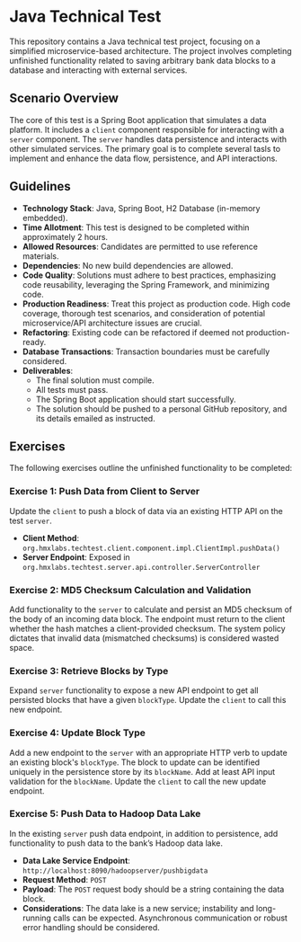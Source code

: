 # Java Technical Test

This repository contains a Java technical test project, focusing on a simplified microservice-based architecture. The project involves completing unfinished functionality related to saving arbitrary bank data blocks to a database and interacting with external services.

## Scenario Overview

The core of this test is a Spring Boot application that simulates a data platform. It includes a `client` component responsible for interacting with a `server` component. The `server` handles data persistence and interacts with other simulated services. The primary goal is to complete several tasls to implement and enhance the data flow, persistence, and API interactions.

## Guidelines

* **Technology Stack**: Java, Spring Boot, H2 Database (in-memory embedded).
* **Time Allotment**: This test is designed to be completed within approximately 2 hours.
* **Allowed Resources**: Candidates are permitted to use reference materials.
* **Dependencies**: No new build dependencies are allowed.
* **Code Quality**: Solutions must adhere to best practices, emphasizing code reusability, leveraging the Spring Framework, and minimizing code.
* **Production Readiness**: Treat this project as production code. High code coverage, thorough test scenarios, and consideration of potential microservice/API architecture issues are crucial.
* **Refactoring**: Existing code can be refactored if deemed not production-ready.
* **Database Transactions**: Transaction boundaries must be carefully considered.
* **Deliverables**:
    * The final solution must compile.
    * All tests must pass.
    * The Spring Boot application should start successfully.
    * The solution should be pushed to a personal GitHub repository, and its details emailed as instructed.

## Exercises

The following exercises outline the unfinished functionality to be completed:

### Exercise 1: Push Data from Client to Server

Update the `client` to push a block of data via an existing HTTP API on the test `server`.

* **Client Method**: `org.hmxlabs.techtest.client.component.impl.ClientImpl.pushData()`
* **Server Endpoint**: Exposed in `org.hmxlabs.techtest.server.api.controller.ServerController`

### Exercise 2: MD5 Checksum Calculation and Validation

Add functionality to the `server` to calculate and persist an MD5 checksum of the body of an incoming data block. The endpoint must return to the client whether the hash matches a client-provided checksum. The system policy dictates that invalid data (mismatched checksums) is considered wasted space.

### Exercise 3: Retrieve Blocks by Type

Expand `server` functionality to expose a new API endpoint to get all persisted blocks that have a given `blockType`. Update the `client` to call this new endpoint.

### Exercise 4: Update Block Type

Add a new endpoint to the `server` with an appropriate HTTP verb to update an existing block's `blockType`. The block to update can be identified uniquely in the persistence store by its `blockName`. Add at least API input validation for the `blockName`. Update the `client` to call the new update endpoint.

### Exercise 5: Push Data to Hadoop Data Lake

In the existing `server` push data endpoint, in addition to persistence, add functionality to push data to the bank’s Hadoop data lake.

* **Data Lake Service Endpoint**: `http://localhost:8090/hadoopserver/pushbigdata`
* **Request Method**: `POST`
* **Payload**: The `POST` request body should be a string containing the data block.
* **Considerations**: The data lake is a new service; instability and long-running calls can be expected. Asynchronous communication or robust error handling should be considered.